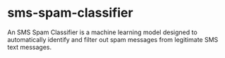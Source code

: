 # sms-spam-classifier
An SMS Spam Classifier is a machine learning model designed to automatically identify and filter out spam messages from legitimate SMS text messages.
